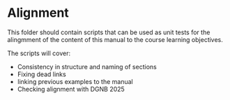 # Alignment
This folder should contain scripts that can be used as unit tests for the alingmment of the content of this manual to the course learning objectives.

The scripts will cover:
* Consistency in structure and naming of sections
* Fixing dead links
* linking previous examples to the manual
* Checking alignment with DGNB 2025
